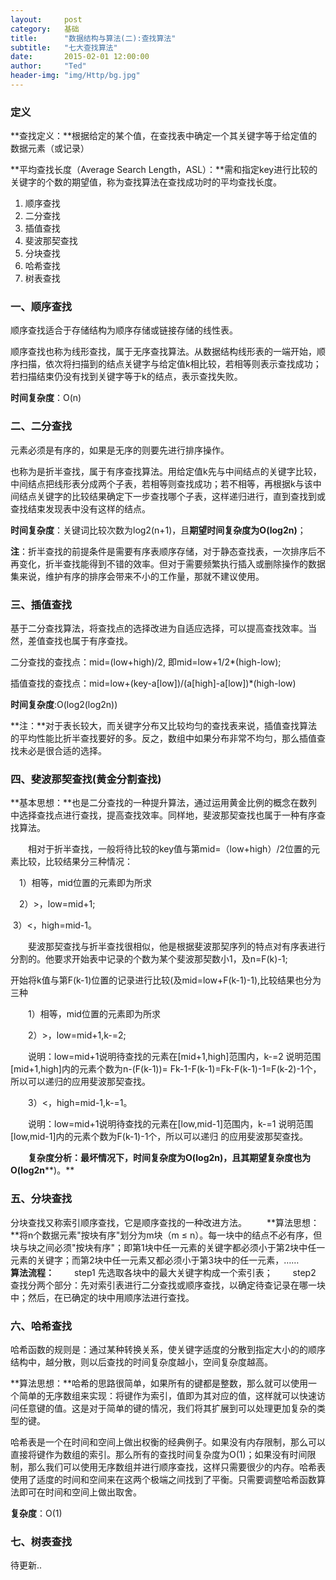 ```yaml
---
layout:     post
category:   基础
title:      "数据结构与算法(二):查找算法"
subtitle:   "七大查找算法"
date:       2015-02-01 12:00:00
author:     "Ted"
header-img: "img/Http/bg.jpg"
---
```


### 定义

**查找定义：**根据给定的某个值，在查找表中确定一个其关键字等于给定值的数据元素（或记录）

**平均查找长度（Average Search Length，ASL）：**需和指定key进行比较的关键字的个数的期望值，称为查找算法在查找成功时的平均查找长度。

1. 顺序查找
2. 二分查找
3. 插值查找
4. 斐波那契查找
5. 分块查找
6. 哈希查找
7. 树表查找

### 一、顺序查找

顺序查找适合于存储结构为顺序存储或链接存储的线性表。

顺序查找也称为线形查找，属于无序查找算法。从数据结构线形表的一端开始，顺序扫描，依次将扫描到的结点关键字与给定值k相比较，若相等则表示查找成功；若扫描结束仍没有找到关键字等于k的结点，表示查找失败。

**时间复杂度**：O(n)

### 二、二分查找

元素必须是有序的，如果是无序的则要先进行排序操作。

也称为是折半查找，属于有序查找算法。用给定值k先与中间结点的关键字比较，中间结点把线形表分成两个子表，若相等则查找成功；若不相等，再根据k与该中间结点关键字的比较结果确定下一步查找哪个子表，这样递归进行，直到查找到或查找结束发现表中没有这样的结点。

**时间复杂度**：关键词比较次数为log2(n+1)，且**期望时间复杂度为O(log2n)**；

**注**：折半查找的前提条件是需要有序表顺序存储，对于静态查找表，一次排序后不再变化，折半查找能得到不错的效率。但对于需要频繁执行插入或删除操作的数据集来说，维护有序的排序会带来不小的工作量，那就不建议使用。

### 三、插值查找

基于二分查找算法，将查找点的选择改进为自适应选择，可以提高查找效率。当然，差值查找也属于有序查找。

二分查找的查找点：mid=(low+high)/2, 即mid=low+1/2*(high-low);

插值查找的查找点：mid=low+(key-a[low])/(a[high]-a[low])*(high-low)

**时间复杂度**:O(log2(log2n))

**注：**对于表长较大，而关键字分布又比较均匀的查找表来说，插值查找算法的平均性能比折半查找要好的多。反之，数组中如果分布非常不均匀，那么插值查找未必是很合适的选择。

### 四、斐波那契查找(黄金分割查找)

**基本思想：**也是二分查找的一种提升算法，通过运用黄金比例的概念在数列中选择查找点进行查找，提高查找效率。同样地，斐波那契查找也属于一种有序查找算法。

　　相对于折半查找，一般将待比较的key值与第mid=（low+high）/2位置的元素比较，比较结果分三种情况：

　1）相等，mid位置的元素即为所求

　2）>，low=mid+1;

​     3）<，high=mid-1。

　　斐波那契查找与折半查找很相似，他是根据斐波那契序列的特点对有序表进行分割的。他要求开始表中记录的个数为某个斐波那契数小1，及n=F(k)-1;

 开始将k值与第F(k-1)位置的记录进行比较(及mid=low+F(k-1)-1),比较结果也分为三种

　　1）相等，mid位置的元素即为所求

　　2）>，low=mid+1,k-=2;

　　说明：low=mid+1说明待查找的元素在[mid+1,high]范围内，k-=2 说明范围[mid+1,high]内的元素个数为n-(F(k-1))= Fk-1-F(k-1)=Fk-F(k-1)-1=F(k-2)-1个，所以可以递归的应用斐波那契查找。

　　3）<，high=mid-1,k-=1。

　　说明：low=mid+1说明待查找的元素在[low,mid-1]范围内，k-=1 说明范围[low,mid-1]内的元素个数为F(k-1)-1个，所以可以递归 的应用斐波那契查找。

　　**复杂度分析：最坏情况下，时间复杂度为O(log2n)，且其期望复杂度也为O(log2n****)。**

### 五、分块查找

分块查找又称索引顺序查找，它是顺序查找的一种改进方法。
　　**算法思想：**将n个数据元素"按块有序"划分为m块（m ≤ n）。每一块中的结点不必有序，但块与块之间必须"按块有序"；即第1块中任一元素的关键字都必须小于第2块中任一元素的关键字；而第2块中任一元素又都必须小于第3块中的任一元素，……
　　**算法流程：**
　　step1 先选取各块中的最大关键字构成一个索引表；
　　step2 查找分两个部分：先对索引表进行二分查找或顺序查找，以确定待查记录在哪一块中；然后，在已确定的块中用顺序法进行查找。

### 六、哈希查找

哈希函数的规则是：通过某种转换关系，使关键字适度的分散到指定大小的的顺序结构中，越分散，则以后查找的时间复杂度越小，空间复杂度越高。

**算法思想：**哈希的思路很简单，如果所有的键都是整数，那么就可以使用一个简单的无序数组来实现：将键作为索引，值即为其对应的值，这样就可以快速访问任意键的值。这是对于简单的键的情况，我们将其扩展到可以处理更加复杂的类型的键。

哈希表是一个在时间和空间上做出权衡的经典例子。如果没有内存限制，那么可以直接将键作为数组的索引。那么所有的查找时间复杂度为O(1)；如果没有时间限制，那么我们可以使用无序数组并进行顺序查找，这样只需要很少的内存。哈希表使用了适度的时间和空间来在这两个极端之间找到了平衡。只需要调整哈希函数算法即可在时间和空间上做出取舍。

**复杂度**：O(1)

### 七、树表查找

待更新..